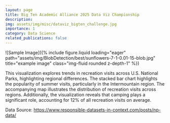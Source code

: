 ```yaml
---
layout: page
title: Big Ten Academic Alliance 2025 Data Viz Championship
description: 
img: assets/img/misc/dataviz_bigten_challenge.jpg
importance: 1
category: Data Science
related_publications: false
---
```

![Sample Image]({% include figure.liquid loading="eager" path="assets/img/BlobDetection/best/sunflowers-7-1-0.01-15-blob.jpg" title="example image" class="img-fluid rounded z-depth-1" %})

This visualization explores trends in recreation visits across U.S. National Parks, highlighting regional differences. The stacked bar chart highlights the popularity of summer visits, particularly in the Intermountain region. The accompanying map illustrates the distribution of recreation visits across regions. Additionally, the visualization reveals that camping plays a significant role, accounting for 12% of all recreation visits on average.

Data Source: https://www.responsible-datasets-in-context.com/posts/np-data/